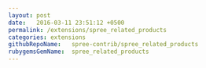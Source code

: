 ```yaml
---
layout: post
date:   2016-03-11 23:51:12 +0500
permalink: /extensions/spree_related_products
categories: extensions
githubRepoName:   spree-contrib/spree_related_products
rubygemsGemName:  spree_related_products
---
```

